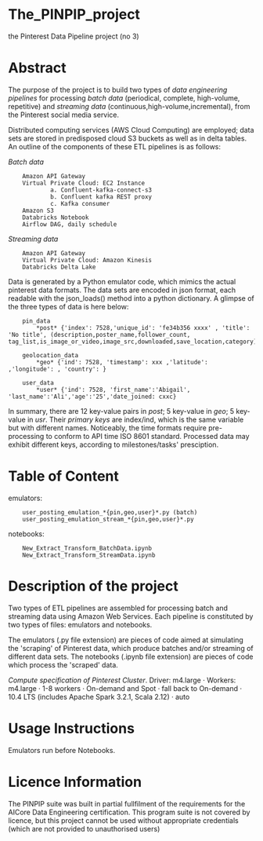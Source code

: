# The_PINPIP_project

the Pinterest Data Pipeline project (no 3)

# Abstract

The purpose of the project is to build two types of *data engineering pipelines* for processing *batch data* (periodical, complete, high-volume, repetitive) and *streaming data* (continuous,high-volume,incremental), from the Pinterest social media service. 

Distributed computing services (AWS Cloud Computing) are employed; data sets are stored in predisposed cloud S3 buckets as well as in delta tables. An outline of the components of these ETL pipelines is as follows:

*Batch data*    

        Amazon API Gateway   
        Virtual Private Cloud: EC2 Instance   
                a. Confluent-kafka-connect-s3   
                b. Confluent kafka REST proxy   
                c. Kafka consumer   
        Amazon S3  
        Databricks Notebook  
        Airflow DAG, daily schedule   

*Streaming data*  

        Amazon API Gateway    
        Virtual Private Cloud: Amazon Kinesis    
        Databricks Delta Lake   

Data is generated by a Python emulator code, which mimics the actual pinterest data formats. The data sets are encoded in json format, each readable with the json_loads(<string that point to name>) method into a python dictionary. A glimpse of the three types of data is here below:

        pin_data
	        *post* {'index': 7528,'unique_id': 'fe34b356 xxxx' , 'title': 'No title', (description,poster_name,follower_count, tag_list,is_image_or_video,image_src,downloaded,save_location,category)}
	
        geolocation_data
            *geo* {'ind': 7528, 'timestamp': xxx ,'latitude': ,'longitude': , 'country': }
    
        user_data
            *user* {'ind': 7528, 'first_name':'Abigail', 'last_name':'Ali','age':'25','date_joined: cxxc}
    
In summary, there are 12 key-value pairs in *post*; 5 key-value in *geo*; 5 key-value in *usr*. Their *primary keys* are index/ind, which is the same variable but with different names. Noticeably, the time formats require pre-processing to conform to API time ISO 8601 standard. Processed data may exhibit different keys, according to milestones/tasks' presciption. 

# Table of Content

emulators:   

        user_posting_emulation_*{pin,geo,user}*.py (batch)  
        user_posting_emulation_stream_*{pin,geo,user}*.py  

notebooks:  

        New_Extract_Transform_BatchData.ipynb   
        New_Extract_Transform_StreamData.ipynb   

# Description of the project

Two types of ETL pipelines are assembled for processing batch and streaming data using Amazon Web Services. Each pipeline is constituted by two types of files: emulators and notebooks.

The emulators (.py file extension) are pieces of code aimed at simulating the 'scraping' of Pinterest data, which produce batches and/or streaming of different data sets. The notebooks (.ipynb file extension) are pieces of code which process the 'scraped' data.


*Compute specification of Pinterest Cluster*. Driver: m4.large · Workers: m4.large · 1-8 workers · On-demand and Spot · fall back to On-demand · 10.4 LTS (includes Apache Spark 3.2.1, Scala 2.12) · auto


# Usage Instructions

Emulators run before Notebooks.

# Licence Information

The PINPIP suite was built in partial fullfilment of the requirements for the AICore Data Engineering certification. This program suite is not covered by licence, but this project cannot be used without appropriate credentials (which are not provided to unauthorised users)